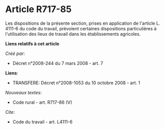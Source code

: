 # Article R717-85

Les dispositions de la présente section, prises en application de l'article L. 4111-6 du code du travail, prévoient certaines
dispositions particulières à l'utilisation des lieux de travail dans les établissements agricoles.

**Liens relatifs à cet article**

_Créé par_:

  - Décret n°2008-244 du 7 mars 2008 - art. 7

**Liens**:

  - TRANSFERE: Décret n°2008-1053 du 10 octobre 2008 - art. 1

_Nouveaux textes_:

  - Code rural - art. R717-86 (V)

_Cite_:

  - Code du travail - art. L4111-6
